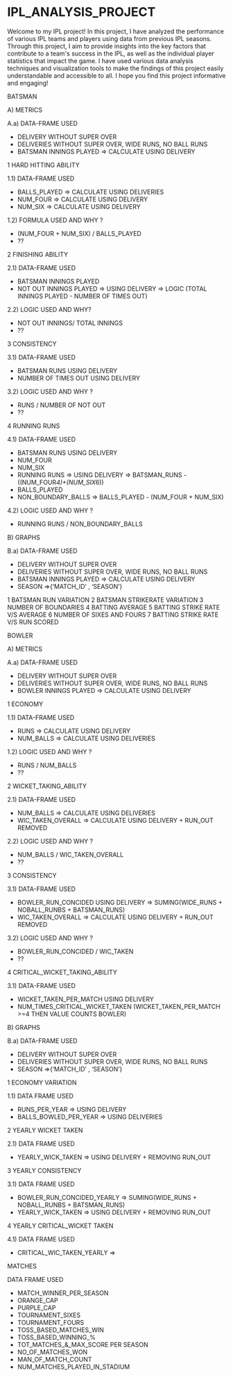 # IPL_ANALYSIS_PROJECT

Welcome to my IPL project! In this project, I have analyzed the performance of various IPL teams and players using data from previous IPL seasons. 
Through this project, I aim to provide insights into the key factors that contribute to a team's success in the IPL, as well as the individual player 
statistics that impact the game. I have used various data analysis techniques and visualization tools to make the findings of this project easily 
understandable and accessible to all. I hope you find this project informative and engaging!

BATSMAN

A) METRICS

A.a) DATA-FRAME USED
* DELIVERY WITHOUT SUPER OVER
* DELIVERIES WITHOUT SUPER OVER, WIDE RUNS, NO BALL RUNS
* BATSMAN INNINGS PLAYED => CALCULATE USING DELIVERY

1 HARD HITTING ABILITY

1.1) DATA-FRAME USED 
* BALLS_PLAYED => CALCULATE USING DELIVERIES
* NUM_FOUR => CALCULATE USING DELIVERY
* NUM_SIX => CALCULATE USING DELIVERY

1.2) FORMULA USED AND WHY ?
* (NUM_FOUR + NUM_SIX) / BALLS_PLAYED 
* ??

2 FINISHING ABILITY

2.1) DATA-FRAME USED
* BATSMAN INNINGS PLAYED
* NOT OUT INNINGS PLAYED => USING DELIVERY => LOGIC (TOTAL INNINGS PLAYED - NUMBER OF TIMES OUT)

2.2) LOGIC USED AND WHY?
* NOT OUT INNINGS/ TOTAL INNINGS
* ??

3 CONSISTENCY

3.1) DATA-FRAME USED
* BATSMAN RUNS USING DELIVERY
* NUMBER OF TIMES OUT USING DELIVERY

3.2) LOGIC USED AND WHY ?
* RUNS / NUMBER OF NOT OUT
* ??

4 RUNNING RUNS

4.1) DATA-FRAME USED
* BATSMAN RUNS USING DELIVERY
* NUM_FOUR
* NUM_SIX
* RUNNING RUNS => USING DELIVERY => BATSMAN_RUNS - ((NUM_FOUR*4)+(NUM_SIX*6))
* BALLS_PLAYED
* NON_BOUNDARY_BALLS => BALLS_PLAYED - (NUM_FOUR + NUM_SIX)

4.2) LOGIC USED AND WHY ?
* RUNNING RUNS / NON_BOUNDARY_BALLS


B) GRAPHS

B.a) DATA-FRAME USED
* DELIVERY WITHOUT SUPER OVER
* DELIVERIES WITHOUT SUPER OVER, WIDE RUNS, NO BALL RUNS
* BATSMAN INNINGS PLAYED => CALCULATE USING DELIVERY
* SEASON =>{‘MATCH_ID’  ,  ‘SEASON’}

1 BATSMAN RUN VARIATION
2 BATSMAN STRIKERATE VARIATION
3 NUMBER OF BOUNDARIES
4 BATTING AVERAGE
5 BATTING STRIKE RATE V/S AVERAGE
6 NUMBER OF SIXES AND FOURS
7 BATTING STRIKE RATE V/S RUN SCORED

BOWLER

A) METRICS

A.a) DATA-FRAME USED
* DELIVERY WITHOUT SUPER OVER
* DELIVERIES WITHOUT SUPER OVER, WIDE RUNS, NO BALL RUNS
* BOWLER INNINGS PLAYED => CALCULATE USING DELIVERY

1 ECONOMY

1.1) DATA-FRAME USED
* RUNS => CALCULATE USING DELIVERY
* NUM_BALLS => CALCULATE USING DELIVERIES

1.2) LOGIC USED AND WHY ?
* RUNS / NUM_BALLS 
* ??

2 WICKET_TAKING_ABILITY

2.1) DATA-FRAME USED
* NUM_BALLS => CALCULATE USING DELIVERIES
* WIC_TAKEN_OVERALL => CALCULATE USING DELIVERY + RUN_OUT REMOVED

2.2) LOGIC USED AND WHY ?
* NUM_BALLS / WIC_TAKEN_OVERALL
* ??

3 CONSISTENCY

3.1) DATA-FRAME USED
* BOWLER_RUN_CONCIDED USING DELIVERY => SUMING(WIDE_RUNS + NOBALL_RUNBS + BATSMAN_RUNS)
* WIC_TAKEN_OVERALL => CALCULATE USING DELIVERY + RUN_OUT REMOVED
   
3.2)  LOGIC USED AND WHY ?
* BOWLER_RUN_CONCIDED / WIC_TAKEN
* ??


4 CRITICAL_WICKET_TAKING_ABILITY

3.1) DATA-FRAME USED
* WICKET_TAKEN_PER_MATCH USING DELIVERY 
* NUM_TIMES_CRITICAL_WICKET_TAKEN (WICKET_TAKEN_PER_MATCH >=4 THEN VALUE COUNTS BOWLER)

B) GRAPHS

B.a) DATA-FRAME USED
* DELIVERY WITHOUT SUPER OVER
* DELIVERIES WITHOUT SUPER OVER, WIDE RUNS, NO BALL RUNS
* SEASON =>{‘MATCH_ID’  ,  ‘SEASON’}

1 ECONOMY VARIATION

1.1) DATA FRAME USED
* RUNS_PER_YEAR => USING DELIVERY
* BALLS_BOWLED_PER_YEAR => USING DELIVERIES

2 YEARLY WICKET TAKEN

2.1) DATA FRAME USED
* YEARLY_WICK_TAKEN => USING DELIVERY + REMOVING RUN_OUT

3 YEARLY CONSISTENCY

3.1) DATA FRAME USED
* BOWLER_RUN_CONCIDED_YEARLY => SUMING(WIDE_RUNS + NOBALL_RUNBS + BATSMAN_RUNS)
* YEARLY_WICK_TAKEN => USING DELIVERY + REMOVING RUN_OUT

4 YEARLY CRITICAL_WICKET TAKEN

4.1) DATA FRAME USED
* CRITICAL_WIC_TAKEN_YEARLY =>

MATCHES

DATA FRAME USED

* MATCH_WINNER_PER_SEASON
* ORANGE_CAP
* PURPLE_CAP
* TOURNAMENT_SIXES
* TOURNAMENT_FOURS
* TOSS_BASED_MATCHES_WIN
* TOSS_BASED_WINNING_%
* TOT_MATCHES_&_MAX_SCORE PER SEASON
* NO_OF_MATCHES_WON
* MAN_OF_MATCH_COUNT
* NUM_MATCHES_PLAYED_IN_STADIUM
